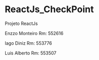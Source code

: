 # ReactJs_CheckPoint
Projeto ReactJs 


Enzzo Monteiro Rm: 552616

Iago Diniz Rm: 553776

Luis Alberto Rm: 553507
